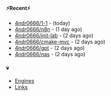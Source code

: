 #### ⚡Recent⚡

- [4ndr0666/1-1](https://github.com/4ndr0666/1-1) - (today)
- [4ndr0666/n8n](https://github.com/4ndr0666/n8n) - (1 day ago)
- [4ndr0666/init-lab](https://github.com/4ndr0666/init-lab) - (2 days ago)
- [4ndr0666/cmake-mvc](https://github.com/4ndr0666/cmake-mvc) - (2 days ago)
- [4ndr0666/gpt](https://github.com/4ndr0666/gpt) - (2 days ago)
- [4ndr0666/nas](https://github.com/4ndr0666/nas) - (2 days ago)

#### 💀
- [Engines](https://github.com/hoothin/SearchJumper/discussions/73)
- [Links](https://github.com/4ndr0666/Links/blob/main/README.md)


